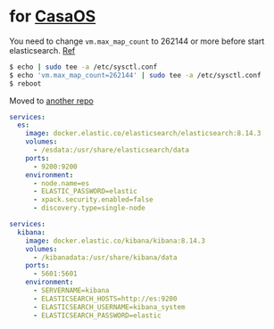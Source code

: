 # for [CasaOS](http://casaos.io)

You need to change `vm.max_map_count` to 262144 or more before start elasticsearch. [Ref](https://www.elastic.co/guide/en/elasticsearch/reference/8.15/_maximum_map_count_check.html)

```bash
$ echo | sudo tee -a /etc/sysctl.conf
$ echo 'vm.max_map_count=262144' | sudo tee -a /etc/sysctl.conf
$ reboot
```

Moved to [another repo](https://github.com/peccu/ZimaBoard-apps/blob/main/kibana.yml)

```yaml
services:
  es:
    image: docker.elastic.co/elasticsearch/elasticsearch:8.14.3
    volumes:
      - /esdata:/usr/share/elasticsearch/data
    ports:
      - 9200:9200
    environment:
      - node.name=es
      - ELASTIC_PASSWORD=elastic
      - xpack.security.enabled=false
      - discovery.type=single-node
```

```yaml
services:
  kibana:
    image: docker.elastic.co/kibana/kibana:8.14.3
    volumes:
      - /kibanadata:/usr/share/kibana/data
    ports:
      - 5601:5601
    environment:
      - SERVERNAME=kibana
      - ELASTICSEARCH_HOSTS=http://es:9200
      - ELASTICSEARCH_USERNAME=kibana_system
      - ELASTICSEARCH_PASSWORD=elastic
```
